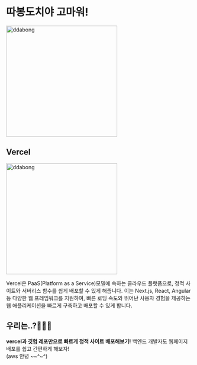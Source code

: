 # 따봉도치야 고마워!

 <img src="https://github.com/candosh/Thankyou-ddabong-dochi/assets/104755384/2e45b433-1b22-4f92-8583-b6badb49ba24" width="300px" alt="ddabong"/>

## Vercel
<img src="https://github.com/candosh/Thankyou-ddabong-dochi/assets/104755384/3a2eef1c-79d9-42b0-ba5d-8a728098be11" width="300px" alt="ddabong"/>

Vercel은  PaaS(Platform as a Service)모델에 속하는 클라우드 플랫폼으로, 정적 사이트와 서버리스 함수를 쉽게 배포할 수 있게 해줍니다. 이는 Next.js, React, Angular 등 다양한 웹 프레임워크를 지원하여, 빠른 로딩 속도와 뛰어난 사용자 경험을 제공하는 웹 애플리케이션을 빠르게 구축하고 배포할 수 있게 합니다.

## 우리는..?💁🏻‍♀️
<b>vercel과 깃헙 레포만으로 빠르게 정적 사이트 배포해보기!</b> 백엔드 개발자도 웹페이지 배포를 쉽고 간편하게 해보자! <br/>(aws 안녕 ~~^~^)
